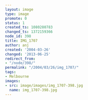 ```yaml
---
layout: image
type: image
promote: 0
status: 1
created_ts: 1080280783
changed_ts: 1372159366
node_id: 398
title: IMG_1707
author: anj
created: '2004-03-26'
changed: '2013-06-25'
redirect_from:
- "/node/398/"
permalink: "/2004/03/26/img_1707/"
tags:
- Melbourne
images:
- src: image/images/img_1707-398.jpg
  name: img_1707-398.jpg
---
```



